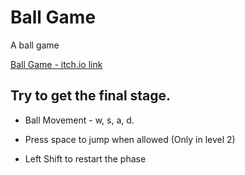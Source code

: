 # Ball Game

A ball game

[Ball Game - itch.io link](https://arielgamedev.itch.io/ball-game) 

## Try to get the final stage.

* Ball Movement - w, s, a, d.

* Press space to jump when allowed (Only in level 2)

* Left Shift to restart the phase


